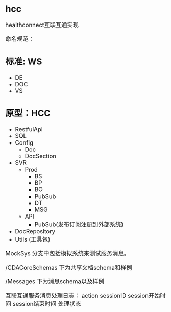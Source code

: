 <!--
 * @Author: Jeff Liu
 * @Date: 2021-08-11 11:28:29
 * @LastEditTime: 2021-08-11 11:30:12
 * @LastEditors: Jeff Liu
 * @Description: 
 * @FilePath: /hcc/README.md
 * Jeff.liu@intersytems.com
-->
# hcc
<font size =4>
healthconnect互联互通实现

命名规范：

## 标准: WS
- DE
- DOC
- VS
## 原型：HCC
- RestfulApi
- SQL
- Config
   - Doc
   - DocSection
- SVR
   - Prod
       - BS
       - BP
       - BO
       - PubSub
       - DT
       - MSG
    - API
      - PubSub(发布订阅注册到外部系统)
- DocRepository
- Utils (工具包)

MockSys 分支中包括模拟系统来测试服务消息。

/CDACoreSchemas 下为共享文档schema和样例

/Messages 下为消息schema以及样例


互联互通服务消息处理日志：
action
sessionID
session开始时间
session结束时间
处理状态

</font>
